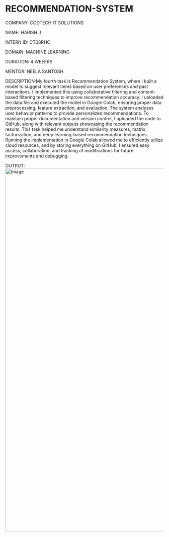 # RECOMMENDATION-SYSTEM

COMPANY: CODTECH IT SOLUTIONS

NAME: HARISH J

INTERN ID: CT08RHC

DOMAIN: MACHINE LEARNING

DURATION: 4 WEEEKS

MENTOR: NEELA SANTOSH

DESCRIPTION:My fourth task is Recommendation System, where I built a model to suggest relevant items based on user preferences and past interactions. I implemented this using collaborative filtering and content-based filtering techniques to improve recommendation accuracy. I uploaded the data file and executed the model in Google Colab, ensuring proper data preprocessing, feature extraction, and evaluation. The system analyzes user behavior patterns to provide personalized recommendations. To maintain proper documentation and version control, I uploaded the code to GitHub, along with relevant outputs showcasing the recommendation results. This task helped me understand similarity measures, matrix factorization, and deep learning-based recommendation techniques. Running the implementation in Google Colab allowed me to efficiently utilize cloud resources, and by storing everything on GitHub, I ensured easy access, collaboration, and tracking of modifications for future improvements and debugging.

 OUTPUT: <img width="1157" alt="Image" src="https://github.com/user-attachments/assets/285e7bd8-bfdb-4822-abe6-45164eb59835" />
